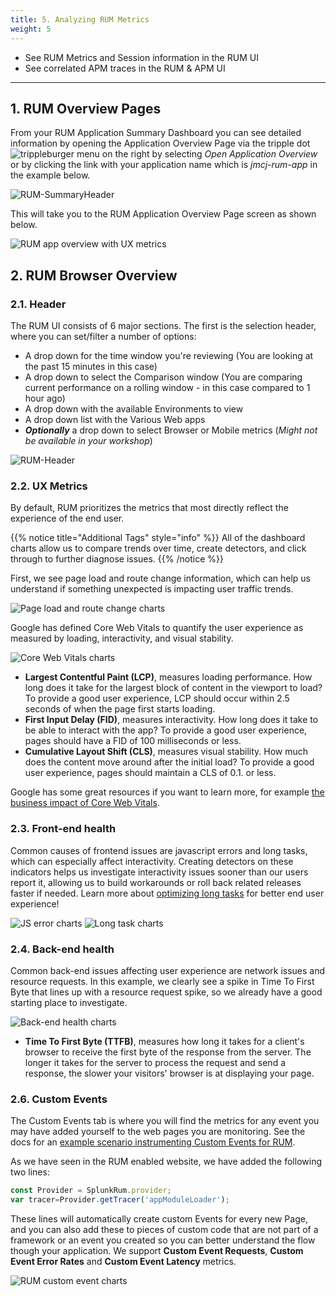 ```yaml
---
title: 5. Analyzing RUM Metrics
weight: 5
---
```


* See RUM Metrics and Session information in the RUM UI
* See correlated APM traces in the RUM & APM UI

---

## 1. RUM Overview Pages

From your RUM Application Summary Dashboard you can see detailed information by opening the Application Overview Page via the tripple dot ![trippleburger](../images/trippleburger.png?classes=inline&height=25px) menu on the right by selecting *Open Application Overview* or by clicking the link with your application name which is *jmcj-rum-app* in the example below.

![RUM-SummaryHeader](../images/summaryHeader.png)

This will take you to the RUM Application Overview Page screen as shown below.

![RUM app overview with UX metrics](../images/rum-ux-metrics.png)

## 2. RUM Browser Overview

### 2.1. Header

The RUM UI consists of 6 major sections. The first is the selection header, where you can set/filter a number of options:

* A drop down for the time window you're reviewing (You are looking at the past 15 minutes in this case)
* A drop down to select the Comparison window (You are comparing current performance on a rolling window   - in this case compared to 1 hour ago)
* A drop down with the available Environments to view
* A drop down list with the Various Web apps
* ***Optionally*** a drop down to select Browser or Mobile metrics (*Might not be available in your workshop*)

![RUM-Header](../images/rum-header.png)

### 2.2. UX Metrics

By default, RUM prioritizes the metrics that most directly reflect the experience of the end user.

{{% notice title="Additional Tags" style="info" %}}
All of the dashboard charts allow us to compare trends over time, create detectors, and click through to further diagnose issues.
{{% /notice %}}

First, we see page load and route change information, which can help us understand if something unexpected is impacting user traffic trends.

![Page load and route change charts](../images/page-load-route-change.png)

Google has defined Core Web Vitals to quantify the user experience as measured by loading, interactivity, and visual stability.

![Core Web Vitals charts](../images/core-web-vitals-overview.png)

* **Largest Contentful Paint (LCP)**, measures loading performance. How long does it take for the largest block of content in the viewport to load? To provide a good user experience, LCP should occur within 2.5 seconds of when the page first starts loading.
* **First Input Delay (FID)**, measures interactivity. How long does it take to be able to interact with the app? To provide a good user experience, pages should have a FID of 100 milliseconds or less.
* **Cumulative Layout Shift (CLS)**, measures visual stability. How much does the content move around after the initial load? To provide a good user experience, pages should maintain a CLS of 0.1. or less.

Google has some great resources if you want to learn more, for example [the business impact of Core Web Vitals](https://web.dev/case-studies/vitals-business-impact).

### 2.3. Front-end health

Common causes of frontend issues are javascript errors and long tasks, which can especially affect interactivity. Creating detectors on these indicators helps us investigate interactivity issues sooner than our users report it, allowing us to build workarounds or roll back related releases faster if needed. Learn more about [optimizing long tasks](https://web.dev/articles/optimize-long-tasks) for better end user experience!

![JS error charts](../images/rum-js-errors.png)
![Long task charts](../images/rum-long-tasks.png)

### 2.4. Back-end health

Common back-end issues affecting user experience are network issues and resource requests. In this example, we clearly see a spike in Time To First Byte that lines up with a resource request spike, so we already have a good starting place to investigate.

![Back-end health charts](../images/rum-be-health.png)

* **Time To First Byte (TTFB)**, measures how long it takes for a client's browser to receive the first byte of the response from the server. The longer it takes for the server to process the request and send a response, the slower your visitors' browser is at displaying your page.

### 2.6. Custom Events

The Custom Events tab is where you will find the metrics for any event you may have added yourself to the web pages you are monitoring. See the docs for an [example scenario instrumenting Custom Events for RUM](https://docs.splunk.com/observability/en/rum/rum-scenario-library/spa-custom-event.html#create-a-custom-event-to-measure-user-engagement-on-blog-posts).

As we have seen in the RUM enabled website, we have added the following two lines:

```javascript
const Provider = SplunkRum.provider;
var tracer=Provider.getTracer('appModuleLoader');
```

These lines  will automatically create custom Events for every new Page, and you can also add these to pieces of custom code that are not part of a framework or an event you created so you can better understand the flow though your application. We support **Custom Event Requests**, **Custom Event Error Rates** and **Custom Event Latency** metrics.

![RUM custom event charts](../images/rum-custom-events.png)
